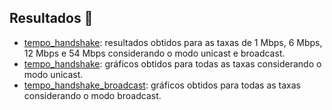 ## Resultados 🧐

- [tempo_handshake](https://github.com/wesnasimone/EA006_TCC_ESP-NOW/tree/main/Dados/Tempo/Metodo_4/tempo_handshake.txt): resultados obtidos para as taxas de 1 Mbps, 6 Mbps, 12 Mbps e 54 Mbps considerando o modo unicast e broadcast.
- [tempo_handshake](https://github.com/wesnasimone/EA006_TCC_ESP-NOW/tree/main/Dados/Tempo/Metodo_4/tempo_handshake.png): gráficos obtidos para todas as taxas considerando o modo unicast.
- [tempo_handshake_broadcast](https://github.com/wesnasimone/EA006_TCC_ESP-NOW/tree/main/Dados/Tempo/Metodo_4/tempo_handshake_broadcast.png): gráficos obtidos para todas as taxas considerando o modo broadcast.

